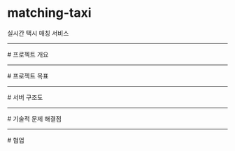# matching-taxi
실시간 택시 매칭 서비스   
   
<hr/>
# 프로젝트 개요   
   
<hr/>
# 프로젝트 목표 

<hr/>
# 서버 구조도   
   
<hr/>
# 기술적 문제 해결점   
   
<hr/>
# 협업   
   
